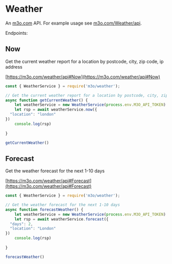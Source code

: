 # Weather

An [m3o.com](https://m3o.com) API. For example usage see [m3o.com/Weather/api](https://m3o.com/Weather/api).

Endpoints:

## Now

Get the current weather report for a location by postcode, city, zip code, ip address


[https://m3o.com/weather/api#Now](https://m3o.com/weather/api#Now)

```js
const { WeatherService } = require('m3o/weather');

// Get the current weather report for a location by postcode, city, zip code, ip address
async function getCurrentWeather() {
	let weatherService = new WeatherService(process.env.M3O_API_TOKEN)
	let rsp = await weatherService.now({
  "location": "london"
})
	console.log(rsp)
	
}

getCurrentWeather()
```
## Forecast

Get the weather forecast for the next 1-10 days


[https://m3o.com/weather/api#Forecast](https://m3o.com/weather/api#Forecast)

```js
const { WeatherService } = require('m3o/weather');

// Get the weather forecast for the next 1-10 days
async function forecastWeather() {
	let weatherService = new WeatherService(process.env.M3O_API_TOKEN)
	let rsp = await weatherService.forecast({
  "days": 2,
  "location": "London"
})
	console.log(rsp)
	
}

forecastWeather()
```

